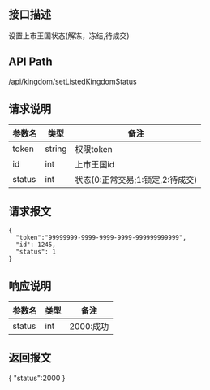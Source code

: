 ## 接口描述
设置上市王国状态(解冻，冻结,待成交)
## API Path
/api/kingdom/setListedKingdomStatus
## 请求说明
|参数名   |类型    |备注             |
|---------|--------|-----------------|
|token    |string  |权限token        |
|id       |int     |上市王国id           |
|status   |int     |状态(0:正常交易;1:锁定,2:待成交)     |

## 请求报文
    { 
      "token":"99999999-9999-9999-9999-999999999999",
      "id": 1245,
      "status": 1
    }
    
## 响应说明
|参数名   |类型    |备注             |
|---------|--------|-----------------|
|status   |int     |2000:成功        |
## 返回报文
  {
    "status":2000 
  }
